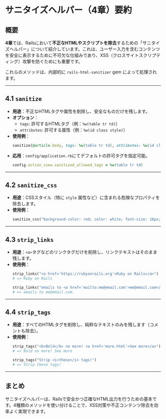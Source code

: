 # サニタイズヘルパー（4章）要約

## 概要
**4章**では、Railsにおいて**不正なHTMLやスクリプトを除去**するための「サニタイズヘルパー」について紹介しています。これは、ユーザー入力を含むコンテンツを安全に表示するために不可欠な仕組みであり、XSS（クロスサイトスクリプティング）攻撃を防ぐためにも重要です。

これらのメソッドは、内部的に `rails-html-sanitizer` gem によって処理されます。

---

## 4.1 `sanitize`
- **用途**：不正なHTMLタグや属性を削除し、安全なものだけを残します。
- **オプション**：
  - `tags`: 許可するHTMLタグ（例：`%w(table tr td)`）
  - `attributes`: 許可する属性（例：`%w(id class style)`）
- **使用例**：
  ```ruby
  sanitize(@article.body, tags: %w(table tr td), attributes: %w(id class style))
  ```
- **応用**：`config/application.rb`にてデフォルトの許可タグを指定可能。
  ```ruby
  config.action_view.sanitized_allowed_tags = %w(table tr td)
  ```

---

## 4.2 `sanitize_css`
- **用途**：CSSスタイル（特に `style` 属性など）に含まれる危険なプロパティを除去します。
- **使用例**：
  ```ruby
  sanitize_css("background-color: red; color: white; font-size: 16px;")
  ```

---

## 4.3 `strip_links`
- **用途**：`<a>`タグなどのリンクタグだけを削除し、リンクテキストはそのまま残します。
- **使用例**：
  ```ruby
  strip_links("<a href='https://rubyonrails.org'>Ruby on Rails</a>")
  # => Ruby on Rails

  strip_links("emails to <a href='mailto:me@email.com'>me@email.com</a>.")
  # => emails to me@email.com.
  ```

---

## 4.4 `strip_tags`
- **用途**：すべてのHTMLタグを削除し、純粋なテキストのみを残します（コメントも除去）。
- **使用例**：
  ```ruby
  strip_tags("<b>Bold</b> no more! <a href='more.html'>See more</a>")
  # => Bold no more! See more

  strip_tags("Strip <i>these</i> tags!")
  # => Strip these tags!
  ```

---

## まとめ
サニタイズヘルパーは、Railsで安全かつ正確なHTML出力を行うための基本です。4種類のメソッドを使い分けることで、XSS対策や不正コンテンツ除去を効率よく実現できます。

